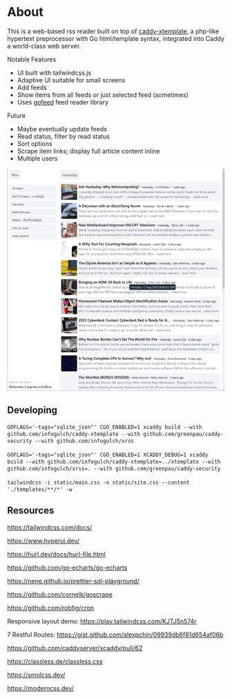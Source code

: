 # About

This is a web-based rss reader built on top of
[caddy-xtemplate](https://github.com/infogulch/caddy-xtemplate), a php-like
hypertext preprocessor with Go html/template syntax, integrated into Caddy a
world-class web server.

Notable Features

* UI built with tailwindcss.js
* Adaptive UI suitable for small screens
* Add feeds
* Show items from all feeds or just selected feed (sometimes)
* Uses [gofeed](github.com/mmcdole/gofeed) feed reader library

Future

* Maybe eventually update feeds
* Read status, filter by read status
* Sort options
* Scrape item links; display full article content inline
* Multiple users

![screenshot](screenshot.png)

## Developing

```
GOFLAGS='-tags="sqlite_json"' CGO_ENABLED=1 xcaddy build --with github.com/infogulch/caddy-xtemplate --with github.com/greenpau/caddy-security --with github.com/infogulch/xrss

GOFLAGS='-tags="sqlite_json"' CGO_ENABLED=1 XCADDY_DEBUG=1 xcaddy build --with github.com/infogulch/caddy-xtemplate=../xtemplate --with github.com/infogulch/xrss=. --with github.com/greenpau/caddy-security

tailwindcss -i static/main.css -o static/site.css --content './templates/**/*' -w
```

## Resources

https://tailwindcss.com/docs/

https://www.hyperui.dev/

https://hurl.dev/docs/hurl-file.html

https://github.com/go-echarts/go-echarts

https://nene.github.io/prettier-sql-playground/

https://github.com/cornelk/goscrape

https://github.com/robfig/cron

Responsive layout demo: https://play.tailwindcss.com/KJTJ5n574r

7 Restful Routes: https://gist.github.com/alexpchin/09939db6f81d654af06b

https://github.com/caddyserver/xcaddy/pull/62

https://classless.de/classless.css

https://smolcss.dev/

https://moderncss.dev/
